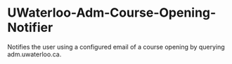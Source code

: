 # UWaterloo-Adm-Course-Opening-Notifier
Notifies the user using a configured email of a course opening by querying adm.uwaterloo.ca.

